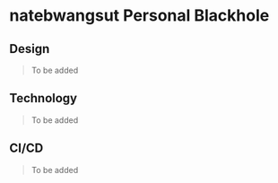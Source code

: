 # natebwangsut Personal Blackhole

## Design

> To be added

## Technology

> To be added

## CI/CD

> To be added